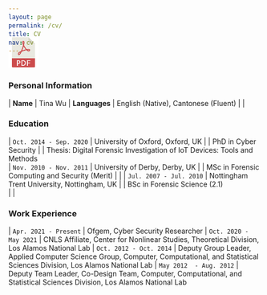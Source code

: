 ```yaml
---
layout: page
permalink: /cv/
title: CV
nav: cv
---
```


<!-- Place PDF download link at the top right. -->
<div class="row" style="margin-top: -3.5em;">
	<a class="ml-auto mr-2" href="/assets/pdf/vitae.pdf" target="_blank">
	  <img height="60px" src="/assets/img/pdf_icon.svg">
	</a>
</div>


### Personal Information ###

| **Name**                | Tina Wu
|  **Languages**          | English (Native), Cantonese (Fluent)
|                         |


### Education ###

	
| `Oct. 2014 - Sep. 2020`  | University of Oxford, Oxford, UK
|			   | PhD in Cyber Security 
|			   | Thesis: Digital Forensic Investigation of IoT Devices: Tools and Methods									   
| `Nov. 2010 - Nov. 2011`  | University of Derby, Derby, UK 
|                          | MSc in Forensic Computing and Security (Merit)
|			   |
| `Jul. 2007 - Jul. 2010`    | Nottingham Trent University, Nottingham, UK 
|                          | BSc in Forensic Science (2.1)	   
|			   |	


### Work Experience ###

<style>
table td:first-of-type {
    width: 11em;
}
</style>

| `Apr. 2021 - Present`     | Ofgem, Cyber Security Researcher
| `Oct. 2020 - May 2021`    | CNLS Affiliate, Center for Nonlinear Studies, Theoretical Division, Los Alamos National Lab
| `Oct. 2012 - Oct. 2014`   | Deputy Group Leader, Applied Computer Science Group, Computer, Computational, and Statistical Sciences Division, Los Alamos National Lab
| `May 2012  - Aug. 2012`   | Deputy Team Leader, Co-Design Team, Computer, Computational, and Statistical Sciences Division, Los Alamos National Lab

